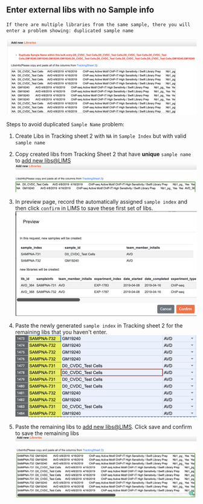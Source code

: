 ## Enter external libs with no Sample info

```
If there are multiple libraries from the same sample, there you will enter a problem showing: duplicated sample name
```
![duplicated sample name problem](enter_libs_with_sample_img0.png)


Steps to avoid duplicated `Sample Name` problem:

1. Create Libs in Tracking sheet 2 with `NA` in `Sample Index` but with valid `sample name`

2. Copy created libs from Tracking Sheet 2 that have **unique** `sample name` to [add new libs@LIMS](http://epigenomics.sdsc.edu:8000/metadata/libraries/adds/) 
![Select libs with unique sample name.](enter_libs_with_sample_img1.png)

3. In preview page, record the automatically assigned `sample index` and then click `confirm` in LIMS to save these first set of libs. 
![Copy newly generated sample index in Preview](enter_libs_with_sample_img2.png)

4. Paste the newly generated `sample index` in Tracking sheet 2 for the remaining libs that you haven't enter.
![Paste the assigned sample index in tracking sheet 2 for the remaining libs](enter_libs_with_sample_img3.png)

5. Paste the remaining libs to [add new libs@LIMS](http://epigenomics.sdsc.edu:8000/metadata/libraries/adds/).  Click save and confirm to save the remaining libs 
![Paste the remaining libs to lims to save them.](enter_libs_with_sample_img4.png)
